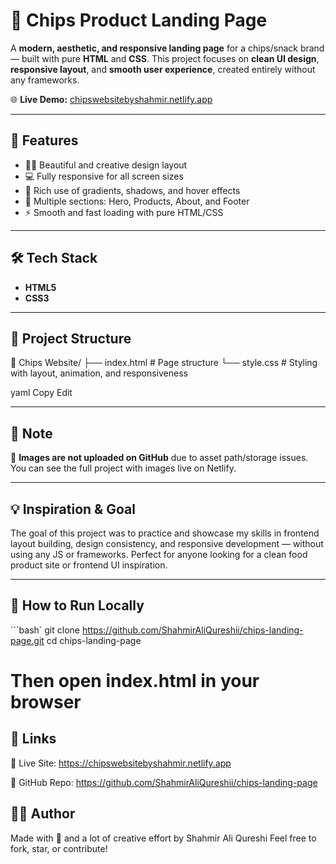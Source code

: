 # 🥔 Chips Product Landing Page

A **modern, aesthetic, and responsive landing page** for a chips/snack brand — built with pure **HTML** and **CSS**. This project focuses on **clean UI design**, **responsive layout**, and **smooth user experience**, created entirely without any frameworks.

🌐 **Live Demo:** [chipswebsitebyshahmir.netlify.app](https://chipswebsitebyshahmir.netlify.app)

---

## 🎯 Features

- 🧑‍🍳 Beautiful and creative design layout
- 💻 Fully responsive for all screen sizes
- 🎨 Rich use of gradients, shadows, and hover effects
- 🧩 Multiple sections: Hero, Products, About, and Footer
- ⚡ Smooth and fast loading with pure HTML/CSS

---

## 🛠️ Tech Stack

- **HTML5**
- **CSS3**

---

## 📂 Project Structure

📁 Chips Website/
├── index.html # Page structure
└── style.css # Styling with layout, animation, and responsiveness

yaml
Copy
Edit

---

## 📌 Note

📝 **Images are not uploaded on GitHub** due to asset path/storage issues. You can see the full project with images live on Netlify.

---

## 💡 Inspiration & Goal

The goal of this project was to practice and showcase my skills in frontend layout building, design consistency, and responsive development — without using any JS or frameworks. Perfect for anyone looking for a clean food product site or frontend UI inspiration.

---
## 🚀 How to Run Locally

```bash`
git clone https://github.com/ShahmirAliQureshii/chips-landing-page.git
cd chips-landing-page
# Then open index.html in your browser
## 🔗 Links 
🔗 Live Site: https://chipswebsitebyshahmir.netlify.app

🔗 GitHub Repo: https://github.com/ShahmirAliQureshii/chips-landing-page

## 🧑‍💻 Author
Made with 💛 and a lot of creative effort by Shahmir Ali Qureshi
Feel free to fork, star, or contribute!
